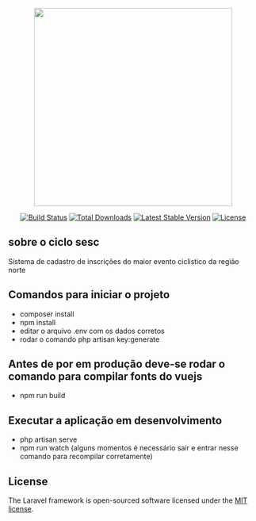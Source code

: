 <p align="center"><a href="https://laravel.com" target="_blank"><img src="https://raw.githubusercontent.com/laravel/art/master/logo-lockup/5%20SVG/2%20CMYK/1%20Full%20Color/laravel-logolockup-cmyk-red.svg" width="400"></a></p>

<p align="center">
<a href="https://travis-ci.org/laravel/framework"><img src="https://travis-ci.org/laravel/framework.svg" alt="Build Status"></a>
<a href="https://packagist.org/packages/laravel/framework"><img src="https://img.shields.io/packagist/dt/laravel/framework" alt="Total Downloads"></a>
<a href="https://packagist.org/packages/laravel/framework"><img src="https://img.shields.io/packagist/v/laravel/framework" alt="Latest Stable Version"></a>
<a href="https://packagist.org/packages/laravel/framework"><img src="https://img.shields.io/packagist/l/laravel/framework" alt="License"></a>
</p>

## sobre o ciclo sesc
Sistema de cadastro de inscrições do maior evento ciclistico da região norte

## Comandos para iniciar o projeto
* composer install
* npm install
* editar o arquivo .env com os dados corretos
* rodar o comando php artisan key:generate

## Antes de por em produção deve-se rodar o comando para compilar fonts do vuejs
*  npm run build




## Executar a aplicação em desenvolvimento
*  php artisan serve
*  npm run watch (alguns momentos é necessário sair e entrar nesse comando para recompilar corretamente)


## License

The Laravel framework is open-sourced software licensed under the [MIT license](https://opensource.org/licenses/MIT).
